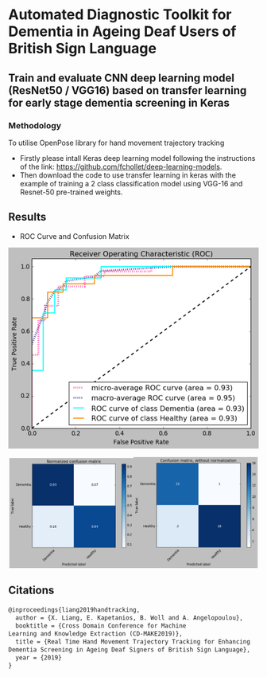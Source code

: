 # Automated Diagnostic Toolkit for Dementia in Ageing Deaf Users of British Sign Language
## Train and evaluate CNN deep learning model (ResNet50 / VGG16) based on transfer learning for early stage dementia screening in Keras

### Methodology
To utilise OpenPose library for hand movement trajectory tracking 
- Firstly please intall Keras deep learning model following the instructions of the link: https://github.com/fchollet/deep-learning-models. 
- Then download the code to use transfer learning in keras with the example of training a 2 class classification model using VGG-16 and Resnet-50 pre-trained weights. 


## Results
- ROC Curve and Confusion Matrix
<div align="center">
  <img src="Image/roc.png" alt="IMAGE ALT TEXT"></a>
</div>
<p align="center">
<img src="Image/cf_norm.png" width="250"><img src="Image/cf_without_norm.png" width="250">
</p>  



## Citations
```
@inproceedings{liang2019handtracking,
  author = {X. Liang, E. Kapetanios, B. Woll and A. Angelopoulou},
  booktitle = {Cross Domain Conference for Machine
Learning and Knowledge Extraction (CD-MAKE2019)},
  title = {Real Time Hand Movement Trajectory Tracking for Enhancing
Dementia Screening in Ageing Deaf Signers of British Sign Language},
  year = {2019}
}
```

